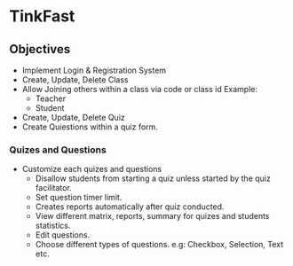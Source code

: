 # TinkFast
## Objectives
- Implement Login & Registration System
- Create, Update, Delete Class
- Allow Joining others within a class via code or class id
  Example:
  - Teacher
  - Student 
- Create, Update, Delete Quiz
- Create Quiestions within a quiz form.
### Quizes and Questions
- Customize each quizes and questions
  - Disallow students from starting a quiz unless started by the quiz facilitator.
  - Set question timer limit.
  - Creates reports automatically after quiz conducted.
  - View different matrix, reports, summary for quizes and students statistics.
  - Edit questions.
  - Choose different types of questions. e.g: Checkbox, Selection, Text etc.
